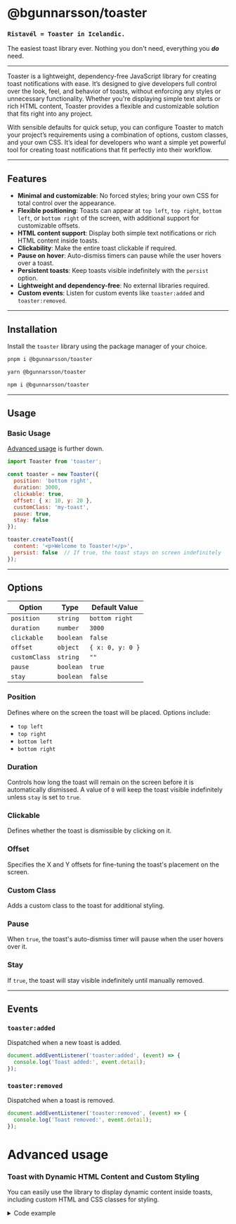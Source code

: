 # @bgunnarsson/toaster

### `Ristavél = Toaster in Icelandic.`

The easiest toast library ever. Nothing you don't need, everything you **_do_** need.

---

Toaster is a lightweight, dependency-free JavaScript library for creating toast notifications with ease. It’s designed to give developers full control over the look, feel, and behavior of toasts, without enforcing any styles or unnecessary functionality. Whether you're displaying simple text alerts or rich HTML content, Toaster provides a flexible and customizable solution that fits right into any project.

With sensible defaults for quick setup, you can configure Toaster to match your project’s requirements using a combination of options, custom classes, and your own CSS. It’s ideal for developers who want a simple yet powerful tool for creating toast notifications that fit perfectly into their workflow.


---

## Features

- **Minimal and customizable**: No forced styles; bring your own CSS for total control over the appearance.
- **Flexible positioning**: Toasts can appear at `top left`, `top right`, `bottom left`, or `bottom right` of the screen, with additional support for customizable offsets.
- **HTML content support**: Display both simple text notifications or rich HTML content inside toasts.
- **Clickability**: Make the entire toast clickable if required.
- **Pause on hover**: Auto-dismiss timers can pause while the user hovers over a toast.
- **Persistent toasts**: Keep toasts visible indefinitely with the `persist` option.
- **Lightweight and dependency-free**: No external libraries required.
- **Custom events**: Listen for custom events like `toaster:added` and `toaster:removed`.
  
---

## Installation

Install the `toaster` library using the package manager of your choice.

```bash
pnpm i @bgunnarsson/toaster

yarn @bgunnarsson/toaster

npm i @bgunnarsson/toaster
```

---

## Usage

### Basic Usage

[Advanced usage](#advanced-usage) is further down.

```javascript
import Toaster from 'toaster';

const toaster = new Toaster({
  position: 'bottom right',
  duration: 3000,
  clickable: true,
  offset: { x: 10, y: 20 },
  customClass: 'my-toast',
  pause: true,
  stay: false
});

toaster.createToast({
  content: '<p>Welcome to Toaster!</p>',
  persist: false  // If true, the toast stays on screen indefinitely
});
```

---

## Options

| **Option**    | **Type**   | **Default Value** |
|---------------|------------|-------------------|
| `position`    | `string`   | `bottom right`    |
| `duration`    | `number`   | `3000`            |
| `clickable`   | `boolean`  | `false`           |
| `offset`      | `object`   | `{ x: 0, y: 0 }`  |
| `customClass` | `string`   | `""`              |
| `pause`       | `boolean`  | `true`            |
| `stay`        | `boolean`  | `false`           |

### Position

Defines where on the screen the toast will be placed. Options include:

- `top left`
- `top right`
- `bottom left`
- `bottom right`

### Duration

Controls how long the toast will remain on the screen before it is automatically dismissed. A value of `0` will keep the toast visible indefinitely unless `stay` is set to `true`.

### Clickable

Defines whether the toast is dismissible by clicking on it.

### Offset

Specifies the X and Y offsets for fine-tuning the toast's placement on the screen.

### Custom Class

Adds a custom class to the toast for additional styling.

### Pause

When `true`, the toast's auto-dismiss timer will pause when the user hovers over it.

### Stay

If `true`, the toast will stay visible indefinitely until manually removed.

---

## Events

### `toaster:added`

Dispatched when a new toast is added.

```javascript
document.addEventListener('toaster:added', (event) => {
  console.log('Toast added:', event.detail);
});
```

### `toaster:removed`

Dispatched when a toast is removed.

```javascript
document.addEventListener('toaster:removed', (event) => {
  console.log('Toast removed:', event.detail);
});
```


# Advanced usage

### Toast with Dynamic HTML Content and Custom Styling

You can easily use the library to display dynamic content inside toasts, including custom HTML and CSS classes for styling.

<details>
<summary>Code example</summary>

```
const toaster = new Toaster({
  position: 'top right',
  duration: 5000,           // Toast will disappear after 5 seconds
  clickable: false,         // Toast is not clickable
  offset: { x: 15, y: 20 }, // Custom offset
  customClass: 'my-toast',  // Custom CSS class for additional styling
  pause: true               // Pause the toast when hovered
});

// Create a toast with rich HTML content
toaster.toast({
  content: `
    <div class="toast-header">
      <strong class="mr-auto">Success!</strong>
      <small>Just now</small>
    </div>
    <div class="toast-body">
      Your settings have been saved successfully.
    </div>
  `,
  persist: false
});

```

</details>



### 